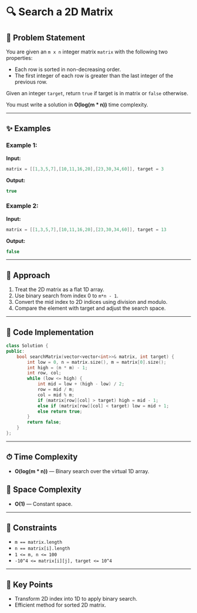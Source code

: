 # 🔍 Search a 2D Matrix

## 📝 Problem Statement

You are given an `m x n` integer matrix `matrix` with the following two properties:

* Each row is sorted in non-decreasing order.
* The first integer of each row is greater than the last integer of the previous row.

Given an integer `target`, return `true` if target is in matrix or `false` otherwise.

You must write a solution in **O(log(m \* n))** time complexity.

---

## ✨ Examples

### Example 1:

**Input:**

```cpp
matrix = [[1,3,5,7],[10,11,16,20],[23,30,34,60]], target = 3
```

**Output:**

```cpp
true
```

### Example 2:

**Input:**

```cpp
matrix = [[1,3,5,7],[10,11,16,20],[23,30,34,60]], target = 13
```

**Output:**

```cpp
false
```

---

## 🚀 Approach

1. Treat the 2D matrix as a flat 1D array.
2. Use binary search from index 0 to `m*n - 1`.
3. Convert the mid index to 2D indices using division and modulo.
4. Compare the element with target and adjust the search space.

---

## 🔢 Code Implementation

```cpp
class Solution {
public:
    bool searchMatrix(vector<vector<int>>& matrix, int target) {
        int low = 0, n = matrix.size(), m = matrix[0].size();
        int high = (n * m) - 1;
        int row, col;
        while (low <= high) {
            int mid = low + (high - low) / 2;
            row = mid / m;
            col = mid % m;
            if (matrix[row][col] > target) high = mid - 1;
            else if (matrix[row][col] < target) low = mid + 1;
            else return true;
        }
        return false;
    }
};
```

---

## ⏱ Time Complexity

* **O(log(m \* n))** — Binary search over the virtual 1D array.

## 💾 Space Complexity

* **O(1)** — Constant space.

---

## 🔧 Constraints

* `m == matrix.length`
* `n == matrix[i].length`
* `1 <= m, n <= 100`
* `-10^4 <= matrix[i][j], target <= 10^4`

---

## 🌟 Key Points

* Transform 2D index into 1D to apply binary search.
* Efficient method for sorted 2D matrix.

